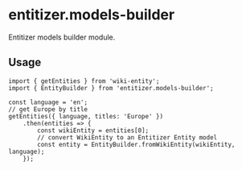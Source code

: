 # entitizer.models-builder

Entitizer models builder module.

## Usage

```
import { getEntities } from 'wiki-entity';
import { EntityBuilder } from 'entitizer.models-builder';

const language = 'en';
// get Europe by title
getEntities({ language, titles: 'Europe' })
    .then(entities => {
        const wikiEntity = entities[0];
        // convert WikiEntity to an Entitizer Entity model
        const entity = EntityBuilder.fromWikiEntity(wikiEntity, language);
    });
```
